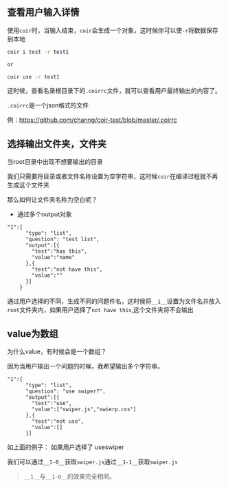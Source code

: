 ## 查看用户输入详情

使用`coir`时，当输入结束，`coir`会生成一个对象，这时候你可以使`-r`将数据保存到本地
```bash
coir i test -r test1

or

coir use -r test1
```

这时候，查看名录根目录下的`.coirrc`文件，就可以查看用户最终输出的内容了。

`.coirrc`是一个json格式的文件

例：https://github.com/channg/coir-test/blob/master/.coirrc

## 选择输出文件夹，文件夹

当root目录中出现不想要输出的目录

我们只需要将目录或者文件名称设置为空字符串，这时候`coir`在编译过程就不再生成这个文件夹

那么如何让文件夹名称为空白呢？

* 通过多个output对象

```
"1":{
      "type": "list",
      "question": "test list",
      "output":[{
        "test":"has this",
        "value":"name"
      },{
        "test":"not have this",
        "value":""
      }]
    }
```

通过用户选择的不同，生成不同的问题件名，这时候将`__1__`设置为文件名并放入`root`文件夹内，如果用户选择了`not have this`,这个文件夹将不会输出


## value为数组

为什么value，有时候会是一个数组？

因为当用户输出一个问题的时候，我希望输出多个字符串。

```
"1":{
      "type": "list",
      "question": "use swiper?",
      "output":[{
        "test":"use",
        "value":["swiper.js","swierp.css"]
      },{
        "test":"not use",
        "value":[]
      }]
```    

如上面的例子：
如果用户选择了 useswiper

我们可以通过`__1-0__`获取`swiper.js`通过`__1-1__`获取`swiper.js`

>`__1__`与`__1-0__`的效果完全相同。
